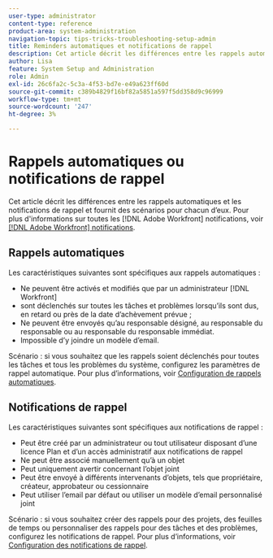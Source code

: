 ```yaml
---
user-type: administrator
content-type: reference
product-area: system-administration
navigation-topic: tips-tricks-troubleshooting-setup-admin
title: Reminders automatiques et notifications de rappel
description: Cet article décrit les différences entre les rappels automatiques et les notifications de rappel et fournit des scénarios pour chacun d’eux.
author: Lisa
feature: System Setup and Administration
role: Admin
exl-id: 26c6fa2c-5c3a-4f53-bd7e-e49a623ff60d
source-git-commit: c389b4829f16bf82a5851a597f5dd358d9c96999
workflow-type: tm+mt
source-wordcount: '247'
ht-degree: 3%

---
```


# Rappels automatiques ou notifications de rappel

Cet article décrit les différences entre les rappels automatiques et les notifications de rappel et fournit des scénarios pour chacun d’eux. Pour plus d&#39;informations sur toutes les [!DNL Adobe Workfront] notifications, voir [[!DNL Adobe Workfront] notifications](../../workfront-basics/using-notifications/wf-notifications.md).

## Rappels automatiques

Les caractéristiques suivantes sont spécifiques aux rappels automatiques :

* Ne peuvent être activés et modifiés que par un administrateur [!DNL Workfront]
* sont déclenchés sur toutes les tâches et problèmes lorsqu’ils sont dus, en retard ou près de la date d’achèvement prévue ;
* Ne peuvent être envoyés qu’au responsable désigné, au responsable du responsable ou au responsable du responsable immédiat.
* Impossible d’y joindre un modèle d’email.

Scénario : si vous souhaitez que les rappels soient déclenchés pour toutes les tâches et tous les problèmes du système, configurez les paramètres de rappel automatique. Pour plus d’informations, voir [Configuration de rappels automatiques](../../administration-and-setup/manage-workfront/emails/setting-up-automatic-reminders.md).

## Notifications de rappel

Les caractéristiques suivantes sont spécifiques aux notifications de rappel :

* Peut être créé par un administrateur ou tout utilisateur disposant d’une licence Plan et d’un accès administratif aux notifications de rappel
* Ne peut être associé manuellement qu’à un objet
* Peut uniquement avertir concernant l’objet joint
* Peut être envoyé à différents intervenants d’objets, tels que propriétaire, créateur, approbateur ou cessionnaire
* Peut utiliser l’email par défaut ou utiliser un modèle d’email personnalisé joint

Scénario : si vous souhaitez créer des rappels pour des projets, des feuilles de temps ou personnaliser des rappels pour des tâches et des problèmes, configurez les notifications de rappel. Pour plus d’informations, voir [Configuration des notifications de rappel](../../administration-and-setup/manage-workfront/emails/set-up-reminder-notifications.md).
